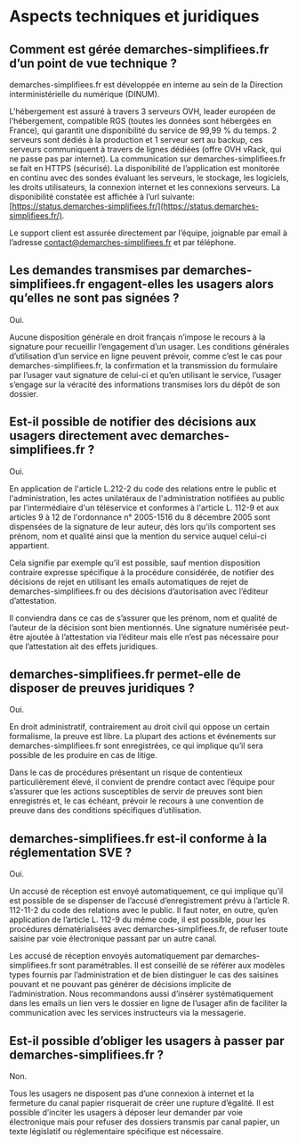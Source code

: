 # Aspects techniques et juridiques

## Comment est gérée demarches-simplifiees.fr d’un point de vue technique ?

demarches-simplifiees.fr est développée en interne au sein de la Direction interministérielle du numérique (DINUM).

L’hébergement est assuré à travers 3 serveurs OVH, leader européen de l'hébergement, compatible RGS (toutes les données sont hébergées en France), qui garantit une disponibilité du service de 99,99 % du temps. 2 serveurs sont dédiés à la production et 1 serveur sert au backup, ces serveurs communiquent à travers de lignes dédiées (offre OVH vRack, qui ne passe pas par internet). La communication sur demarches-simplifiees.fr se fait en HTTPS (sécurisé). La disponibilité de l’application est monitorée en continu avec des sondes évaluant les serveurs, le stockage, les logiciels, les droits utilisateurs, la connexion internet et les connexions serveurs. La disponibilité constatée est affichée à l’url suivante: [https://status.demarches-simplifiees.fr/](https://status.demarches-simplifiees.fr/).

Le support client est assurée directement par l’équipe, joignable par email à l’adresse [contact@demarches-simplifiees.fr](mailto:contact@demarches-simplifiees.fr) et par téléphone.

## Les demandes transmises par demarches-simplifiees.fr engagent-elles les usagers alors qu’elles ne sont pas signées ?

Oui.

Aucune disposition générale en droit français n’impose le recours à la signature pour recueillir l’engagement d’un usager. Les conditions générales d’utilisation d’un service en ligne peuvent prévoir, comme c’est le cas pour demarches-simplifiees.fr, la confirmation et la transmission du formulaire par l’usager vaut signature de celui-ci et qu’en utilisant le service, l’usager s’engage sur la véracité des informations transmises lors du dépôt de son dossier.

## Est-il possible de notifier des décisions aux usagers directement avec demarches-simplifiees.fr ?

Oui.

En application de l'article L.212-2 du code des relations entre le public et l'administration, les actes unilatéraux de l'administration notifiées au public par l'intermédiaire d'un téléservice et conformes à l'article L. 112-9 et aux articles 9 à 12 de l'ordonnance n° 2005-1516 du 8 décembre 2005 sont dispensées de la signature de leur auteur, dès lors qu'ils comportent ses prénom, nom et qualité ainsi que la mention du service auquel celui-ci appartient.

Cela signifie par exemple qu’il est possible, sauf mention disposition contraire expresse spécifique à la procédure considérée, de notifier des décisions de rejet en utilisant les emails automatiques de rejet de demarches-simplifiees.fr ou des décisions d’autorisation avec l’éditeur d’attestation.

Il conviendra dans ce cas de s’assurer que les prénom, nom et qualité de l’auteur de la décision sont bien mentionnés. Une signature numérisée peut-être ajoutée à l’attestation via l’éditeur mais elle n’est pas nécessaire pour que l’attestation ait des effets juridiques.

## demarches-simplifiees.fr permet-elle de disposer de preuves juridiques ?

Oui.

En droit administratif, contrairement au droit civil qui oppose un certain formalisme, la preuve est libre. La plupart des actions et événements sur demarches-simplifiees.fr sont enregistrées, ce qui implique qu’il sera possible de les produire en cas de litige.

Dans le cas de procédures présentant un risque de contentieux particulièrement élevé, il convient de prendre contact avec l’équipe pour s’assurer que les actions susceptibles de servir de preuves sont bien enregistrés et, le cas échéant, prévoir le recours à une convention de preuve dans des conditions spécifiques d’utilisation.

## demarches-simplifiees.fr est-il conforme à la réglementation SVE ?

Oui.

Un accusé de réception est envoyé automatiquement, ce qui implique qu’il est possible de se dispenser de l’accusé d’enregistrement prévu à l’article R. 112-11-2 du code des relations avec le public. Il faut noter, en outre, qu’en application de l’article L. 112-9 du même code, il est possible, pour les procédures dématérialisées avec demarches-simplifiees.fr, de refuser toute saisine par voie électronique passant par un autre canal.

Les accusé de réception envoyés automatiquement par demarches-simplifiees.fr sont paramétrables. Il est conseillé de se référer aux modèles types fournis par l’administration et de bien distinguer le cas des saisines pouvant et ne pouvant pas générer de décisions implicite de l’administration. Nous recommandons aussi d’insérer systématiquement dans les emails un lien vers le dossier en ligne de l’usager afin de faciliter la communication avec les services instructeurs via la messagerie.

## Est-il possible d’obliger les usagers à passer par demarches-simplifiees.fr ?

Non.

Tous les usagers ne disposent pas d’une connexion à internet et la fermeture du canal papier risquerait de créer une rupture d’égalité. Il est possible d’inciter les usagers à déposer leur demander par voie électronique mais pour refuser des dossiers transmis par canal papier, un texte législatif ou réglementaire spécifique est nécessaire.
